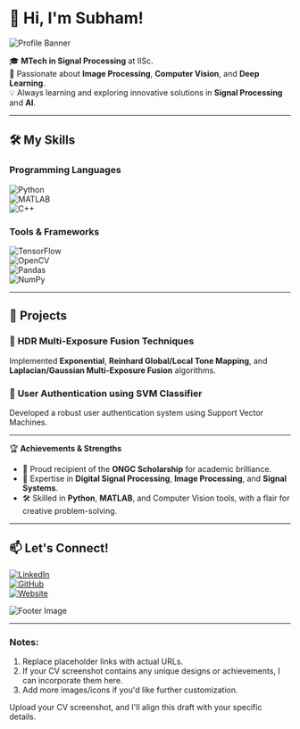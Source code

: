 # 👋 Hi, I'm Subham!

![Profile Banner](https://via.placeholder.com/1200x300.png?text=Welcome+to+My+GitHub+Profile)  

🎓 **MTech in Signal Processing** at IISc.  
🔬 Passionate about **Image Processing**, **Computer Vision**, and **Deep Learning**.  
💡 Always learning and exploring innovative solutions in **Signal Processing** and **AI**.  

---

## 🛠️ My Skills

### Programming Languages  
![Python](https://img.shields.io/badge/Python-3776AB?style=for-the-badge&logo=python&logoColor=white)  
![MATLAB](https://img.shields.io/badge/MATLAB-0076A8?style=for-the-badge&logo=mathworks&logoColor=white)  
![C++](https://img.shields.io/badge/C++-00599C?style=for-the-badge&logo=cplusplus&logoColor=white)

### Tools & Frameworks  
![TensorFlow](https://img.shields.io/badge/TensorFlow-FF6F00?style=for-the-badge&logo=tensorflow&logoColor=white)  
![OpenCV](https://img.shields.io/badge/OpenCV-5C3EE8?style=for-the-badge&logo=opencv&logoColor=white)  
![Pandas](https://img.shields.io/badge/Pandas-150458?style=for-the-badge&logo=pandas&logoColor=white)  
![NumPy](https://img.shields.io/badge/NumPy-013243?style=for-the-badge&logo=numpy&logoColor=white)



---

## 💼 Projects

### 🌅 **HDR Multi-Exposure Fusion Techniques**  
Implemented **Exponential**, **Reinhard Global/Local Tone Mapping**, and **Laplacian/Gaussian Multi-Exposure Fusion** algorithms.  

### 🔑 **User Authentication using SVM Classifier**  
Developed a robust user authentication system using Support Vector Machines.  

---

🏆 **Achievements & Strengths**  

- 🥇 Proud recipient of the **ONGC Scholarship** for academic brilliance.  
- 🧠 Expertise in **Digital Signal Processing**, **Image Processing**, and **Signal Systems**.  
- 🛠️ Skilled in **Python**, **MATLAB**, and Computer Vision tools, with a flair for creative problem-solving.  

---

## 📫 Let's Connect!

[![LinkedIn](https://img.shields.io/badge/LinkedIn-0077B5?style=for-the-badge&logo=linkedin&logoColor=white)](https://www.linkedin.com/in/your-profile)  
[![GitHub](https://img.shields.io/badge/GitHub-181717?style=for-the-badge&logo=github&logoColor=white)](https://github.com/your-username)  
[![Website](https://img.shields.io/badge/Website-000000?style=for-the-badge&logo=About.me&logoColor=white)](https://your-portfolio-site.com)  

![Footer Image](https://via.placeholder.com/1200x100.png?text=Thank+You+for+Visiting+My+Profile!)

---

### Notes:
1. Replace placeholder links with actual URLs.
2. If your CV screenshot contains any unique designs or achievements, I can incorporate them here.
3. Add more images/icons if you'd like further customization.

Upload your CV screenshot, and I'll align this draft with your specific details.
